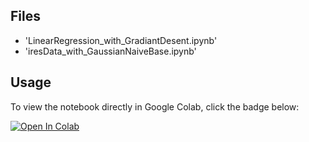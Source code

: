 ## Files
- 'LinearRegression_with_GradiantDesent.ipynb'
- 'iresData_with_GaussianNaiveBase.ipynb'


## Usage
To view the notebook directly in Google Colab, click the badge below:

[![Open In Colab](https://colab.research.google.com/assets/colab-badge.svg)](https://colab.research.google.com/github/aabdulhakeem/ML_Projects/blob/main/LinearRegression_with_GradiantDesent.ipynb)